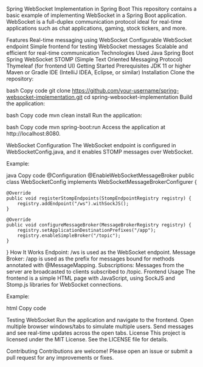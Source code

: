Spring WebSocket Implementation in Spring Boot
This repository contains a basic example of implementing WebSocket in a Spring Boot application. WebSocket is a full-duplex communication protocol ideal for real-time applications such as chat applications, gaming, stock tickers, and more.

Features
Real-time messaging using WebSocket
Configurable WebSocket endpoint
Simple frontend for testing WebSocket messages
Scalable and efficient for real-time communication
Technologies Used
Java
Spring Boot
Spring WebSocket
STOMP (Simple Text Oriented Messaging Protocol)
Thymeleaf (for frontend UI)
Getting Started
Prerequisites
JDK 11 or higher
Maven or Gradle
IDE (IntelliJ IDEA, Eclipse, or similar)
Installation
Clone the repository:

bash
Copy code
git clone https://github.com/your-username/spring-websocket-implementation.git
cd spring-websocket-implementation
Build the application:

bash
Copy code
mvn clean install
Run the application:

bash
Copy code
mvn spring-boot:run
Access the application at http://localhost:8080.

WebSocket Configuration
The WebSocket endpoint is configured in WebSocketConfig.java, and it enables STOMP messages over WebSocket.

Example:

java
Copy code
@Configuration
@EnableWebSocketMessageBroker
public class WebSocketConfig implements WebSocketMessageBrokerConfigurer {

    @Override
    public void registerStompEndpoints(StompEndpointRegistry registry) {
        registry.addEndpoint("/ws").withSockJS();
    }

    @Override
    public void configureMessageBroker(MessageBrokerRegistry registry) {
        registry.setApplicationDestinationPrefixes("/app");
        registry.enableSimpleBroker("/topic");
    }
}
How It Works
Endpoint: /ws is used as the WebSocket endpoint.
Message Broker: /app is used as the prefix for messages bound for methods annotated with @MessageMapping.
Subscriptions: Messages from the server are broadcasted to clients subscribed to /topic.
Frontend Usage
The frontend is a simple HTML page with JavaScript, using SockJS and Stomp.js libraries for WebSocket connections.

Example:

html
Copy code
<script src="https://cdn.jsdelivr.net/npm/sockjs-client@1.5.0/dist/sockjs.min.js"></script>
<script src="https://cdn.jsdelivr.net/npm/stomp-websocket@2.3.3/lib/stomp.min.js"></script>

<script>
    const socket = new SockJS('/ws');
    const stompClient = Stomp.over(socket);

    stompClient.connect({}, (frame) => {
        console.log('Connected: ' + frame);
        stompClient.subscribe('/topic/messages', (message) => {
            showMessage(JSON.parse(message.body).content);
        });
    });

    function sendMessage() {
        stompClient.send("/app/chat", {}, JSON.stringify({'content': $("#message").val()}));
    }
</script>
Testing WebSocket
Run the application and navigate to the frontend.
Open multiple browser windows/tabs to simulate multiple users.
Send messages and see real-time updates across the open tabs.
License
This project is licensed under the MIT License. See the LICENSE file for details.

Contributing
Contributions are welcome! Please open an issue or submit a pull request for any improvements or fixes.

